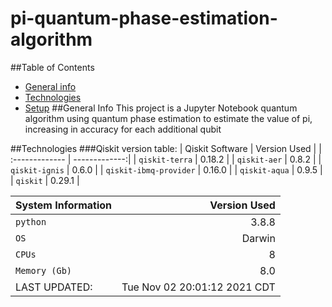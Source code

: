 # pi-quantum-phase-estimation-algorithm

##Table of Contents
* [General info](#general-info)
* [Technologies](#technologies)
* [Setup](#setup)
##General Info
This project is a Jupyter Notebook quantum algorithm using quantum phase estimation to estimate the value of pi, increasing in accuracy for each additional qubit

##Technologies
###Qiskit version table:
| Qiskit Software         | Version Used  |
| :-------------          | -------------:|
| `qiskit-terra`          |       0.18.2 |
| `qiskit-aer`            |        0.8.2 |
| `qiskit-ignis`          |        0.6.0 |
| `qiskit-ibmq-provider`  |       0.16.0 |
| `qiskit-aqua`           |        0.9.5 |
| `qiskit`                |       0.29.1 |

| System Information      | Version Used  |
| :-------------          | -------------:|
| `python`                |        3.8.8 | 
| `OS`                    |       Darwin | 
| `CPUs`                  |            8 | 
| `Memory (Gb)`           |          8.0 |
| LAST UPDATED:           |   Tue Nov 02 20:01:12 2021 CDT |
